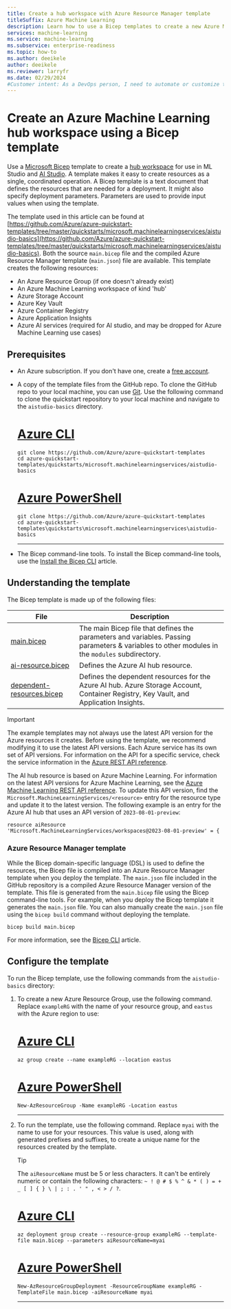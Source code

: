```yaml
---
title: Create a hub workspace with Azure Resource Manager template
titleSuffix: Azure Machine Learning
description: Learn how to use a Bicep templates to create a new Azure Machine Learning hub workspace.
services: machine-learning
ms.service: machine-learning
ms.subservice: enterprise-readiness
ms.topic: how-to
ms.author: deeikele
author: deeikele
ms.reviewer: larryfr
ms.date: 02/29/2024
#Customer intent: As a DevOps person, I need to automate or customize the creation of Azure Machine Learning by using templates.
---
```


# Create an Azure Machine Learning hub workspace using a Bicep template

Use a [Microsoft Bicep](/azure/azure-resource-manager/bicep/overview) template to create a [hub workspace](concept-hub-workspace.md) for use in ML Studio and [AI Studio](../ai-studio/what-is-ai-studio.md). A template makes it easy to create resources as a single, coordinated operation. A Bicep template is a text document that defines the resources that are needed for a deployment. It might also specify deployment parameters. Parameters are used to provide input values when using the template.

The template used in this article can be found at [https://github.com/Azure/azure-quickstart-templates/tree/master/quickstarts/microsoft.machinelearningservices/aistudio-basics](https://github.com/Azure/azure-quickstart-templates/tree/master/quickstarts/microsoft.machinelearningservices/aistudio-basics). Both the source `main.bicep` file and the compiled Azure Resource Manager template (`main.json`) file are available. This template creates the following resources:

- An Azure Resource Group (if one doesn't already exist)
- An Azure Machine Learning workspace of kind 'hub'
- Azure Storage Account
- Azure Key Vault
- Azure Container Registry
- Azure Application Insights
- Azure AI services (required for AI studio, and may be dropped for Azure Machine Learning use cases)

## Prerequisites

- An Azure subscription. If you don't have one, create a [free account](https://azure.microsoft.com/free/).

- A copy of the template files from the GitHub repo. To clone the GitHub repo to your local machine, you can use [Git](https://git-scm.com/). Use the following command to clone the quickstart repository to your local machine and navigate to the `aistudio-basics` directory.

    # [Azure CLI](#tab/cli)

    ```azurecli
    git clone https://github.com/Azure/azure-quickstart-templates
    cd azure-quickstart-templates/quickstarts/microsoft.machinelearningservices/aistudio-basics
    ```

    # [Azure PowerShell](#tab/powershell)

    ```azurepowershell
    git clone https://github.com/Azure/azure-quickstart-templates
    cd azure-quickstart-templates\quickstarts\microsoft.machinelearningservices\aistudio-basics
    ```

    ---

- The Bicep command-line tools. To install the Bicep command-line tools, use the [Install the Bicep CLI](/azure/azure-resource-manager/bicep/install) article.

## Understanding the template

The Bicep template is made up of the following files:

| File | Description |
| ---- | ----------- |
| [main.bicep](https://github.com/Azure/azure-quickstart-templates/blob/master/quickstarts/microsoft.machinelearningservices/aistudio-basics/main.bicep) | The main Bicep file that defines the parameters and variables. Passing parameters & variables to other modules in the `modules` subdirectory. |
| [ai-resource.bicep](https://github.com/Azure/azure-quickstart-templates/blob/master/quickstarts/microsoft.machinelearningservices/aistudio-basics/modules/ai-hub.bicep)  | Defines the Azure AI hub resource. |
| [dependent-resources.bicep](https://github.com/Azure/azure-quickstart-templates/blob/master/quickstarts/microsoft.machinelearningservices/aistudio-basics/modules/dependent-resources.bicep) | Defines the dependent resources for the Azure AI hub. Azure Storage Account, Container Registry, Key Vault, and Application Insights. |

> [!IMPORTANT]
> The example templates may not always use the latest API version for the Azure resources it creates. Before using the template, we recommend modifying it to use the latest API versions. Each Azure service has its own set of API versions. For information on the API for a specific service, check the service information in the [Azure REST API reference](/rest/api/azure/).
>
> The AI hub resource is based on Azure Machine Learning. For information on the latest API versions for Azure Machine Learning, see the [Azure Machine Learning REST API reference](/rest/api/azureml/). To update this API version, find the `Microsoft.MachineLearningServices/<resource>` entry for the resource type and update it to the latest version. The following example is an entry for the Azure AI hub that uses an API version of `2023-08-01-preview`:
>
>```bicep
>resource aiResource 'Microsoft.MachineLearningServices/workspaces@2023-08-01-preview' = {
>```

### Azure Resource Manager template

While the Bicep domain-specific language (DSL) is used to define the resources, the Bicep file is compiled into an Azure Resource Manager template when you deploy the template. The `main.json` file included in the GitHub repository is a compiled Azure Resource Manager version of the template. This file is generated from the `main.bicep` file using the Bicep command-line tools. For example, when you deploy the Bicep template it generates the `main.json` file. You can also manually create the `main.json` file using the `bicep build` command without deploying the template.

```azurecli
bicep build main.bicep
```

For more information, see the [Bicep CLI](/azure/azure-resource-manager/bicep/bicep-cli) article.


## Configure the template

To run the Bicep template, use the following commands from the `aistudio-basics` directory:

1. To create a new Azure Resource Group, use the following command. Replace `exampleRG` with the name of your resource group, and `eastus` with the Azure region to use:

    # [Azure CLI](#tab/cli)

    ```azurecli
    az group create --name exampleRG --location eastus
    ```
    # [Azure PowerShell](#tab/powershell)

    ```azurepowershell
    New-AzResourceGroup -Name exampleRG -Location eastus
    ```

    ---

1. To run the template, use the following command. Replace `myai` with the name to use for your resources. This value is used, along with generated prefixes and suffixes, to create a unique name for the resources created by the template.

    > [!TIP]
    > The `aiResourceName` must be 5 or less characters. It can't be entirely numeric or contain the following characters: `~ ! @ # $ % ^ & * ( ) = + _ [ ] { } \ | ; : . ' " , < > / ?`.

    # [Azure CLI](#tab/cli)

    ```azurecli
    az deployment group create --resource-group exampleRG --template-file main.bicep --parameters aiResourceName=myai 
    ```

    # [Azure PowerShell](#tab/powershell)

    ```azurepowershell
    New-AzResourceGroupDeployment -ResourceGroupName exampleRG -TemplateFile main.bicep -aiResourceName myai
    ```

    ---
